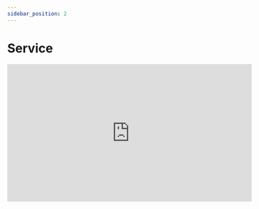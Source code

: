 ```yaml
---
sidebar_position: 2
---
```


# Service

<iframe width="560" height="315" src="https://www.youtube.com/embed/UiPYLJ6cN48" title="YouTube video player" frameborder="0" allow="accelerometer; autoplay; clipboard-write; encrypted-media; gyroscope; picture-in-picture" allowfullscreen></iframe>
